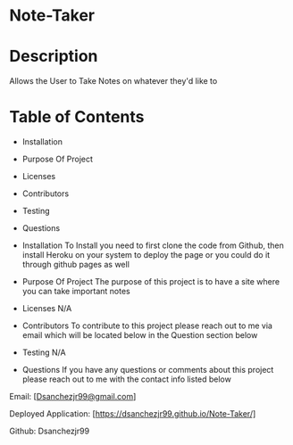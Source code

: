 # Note-Taker


# Description
Allows the User to Take Notes on whatever they'd like to

# Table of Contents

* Installation
* Purpose Of Project
* Licenses 
* Contributors 
* Testing
* Questions

* Installation
To Install you need to first clone the code from Github, then install Heroku on your system to deploy the page or you could do it through github pages as well 

* Purpose Of Project
The purpose of this project is to have a site where you can take important notes

* Licenses
N/A

* Contributors
To contribute to this project please reach out to me via email which will be located below in the Question section below

* Testing
N/A

* Questions
If you have any questions or comments about this project please reach out to me with the contact info listed below 

Email: [Dsanchezjr99@gmail.com]

Deployed Application: [https://dsanchezjr99.github.io/Note-Taker/]

Github: Dsanchezjr99
